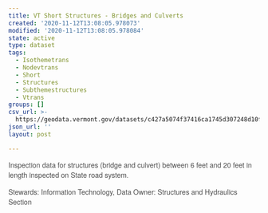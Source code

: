 ```yaml
---
title: VT Short Structures - Bridges and Culverts
created: '2020-11-12T13:08:05.978073'
modified: '2020-11-12T13:08:05.978084'
state: active
type: dataset
tags:
  - Isothemetrans
  - Nodevtrans
  - Short
  - Structures
  - Subthemestructures
  - Vtrans
groups: []
csv_url: >-
  https://geodata.vermont.gov/datasets/c427a5074f37416ca1745d307248d10f_41.csv?outSR=%7B%22latestWkid%22%3A32145%2C%22wkid%22%3A32145%7D
json_url: ''
layout: post

---
```

<p><span style='color: rgb(77, 77, 77); font-family: &quot;Avenir Next W01&quot;, &quot;Avenir Next W00&quot;, &quot;Avenir Next&quot;, Avenir, &quot;Helvetica Neue&quot;, Helvetica, Arial, sans-serif;'>Inspection data for structures (bridge and culvert) between 6 feet and 20 feet in length inspected on State road system. </span></p><p><span style='color: rgb(77, 77, 77); font-family: &quot;Avenir Next W01&quot;, &quot;Avenir Next W00&quot;, &quot;Avenir Next&quot;, Avenir, &quot;Helvetica Neue&quot;, Helvetica, Arial, sans-serif;'>Stewards: Information Technology, Data Owner: Structures and Hydraulics Section</span></p>
